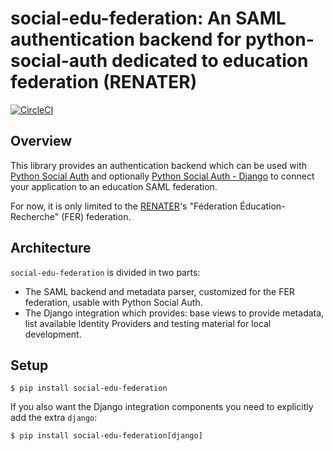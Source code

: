 # social-edu-federation: An SAML authentication backend for python-social-auth dedicated to education federation (RENATER) 

[![CircleCI](https://circleci.com/gh/openfun/social-edu-federation/tree/main.svg?style=svg)](https://circleci.com/gh/openfun/social-edu-federation/tree/main)

## Overview

This library provides an authentication backend which can be used with
[Python Social Auth](https://github.com/python-social-auth/social-core)
and optionally 
[Python Social Auth - Django](https://github.com/python-social-auth/social-app-django)
to connect your application to an education SAML federation.

For now, it is only limited to the 
[RENATER](https://services.renater.fr/federation/en/documentation/generale/metadata/index)'s
"Féderation Éducation-Recherche" (FER) federation.


## Architecture

`social-edu-federation` is divided in two parts:
- The SAML backend and metadata parser, customized for the FER federation, 
  usable with Python Social Auth.
- The Django integration which provides: base views to provide metadata, list available 
  Identity Providers and testing material for local development.


## Setup

```shell
$ pip install social-edu-federation
```

If you also want the Django integration components you need to explicitly add the extra `django`:

```shell
$ pip install social-edu-federation[django]
```
